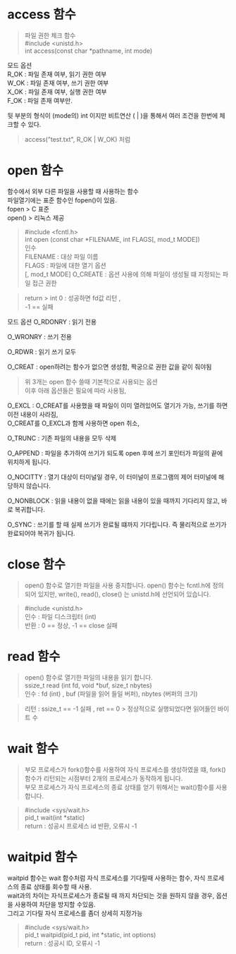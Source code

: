 # access 함수
> 파일 권한 체크 함수 </br>
> #include <unistd.h> </br>
> int access(const char *pathname, int mode) </br>

모드 옵션 </br>
  R_OK : 파일 존재 여부, 읽기 권한 여부 </br>
  W_OK : 파일 존재 여부, 쓰기 권한 여부 </br>
  X_OK : 파일 존재 여부, 실행 권한 여부 </br>
  F_OK : 파일 존재 여부만. </br>

  뒷 부분의 형식이 (mode의) int 이지만 비트연산 ( | )을
  통해서 여러 조건을 한번에 체크할 수 있다.
> access("test.txt", R_OK | W_OK) 처럼

# open 함수

 함수에서 외부 다른 파일을 사용할 때 사용하는 함수 </br>
파일열기에는 표준 함수인 fopen()이 있음.</br> fopen > C 표준 </br>
open() > 리눅스 제공</br>

> #include <fcntl.h> </br>
> int open (const char *FILENAME, int FLAGS[, mod_t MODE]) </br>
인수 </br>
> FILENAME : 대상 파일 이름 </br>
> FLAGS : 파일에 대한 열기 옵션 </br>
> [, mod_t MODE] O_CREATE : 옵션 사용에 의해 파일이 생성될 떄 지정되는 파일 접근 권한 </br>

> return > int 0 : 성공하면 fd값 리턴 , </br> -1 == 실패 </br>

모드 옵션
  O_RDONRY : 읽기 전용 </br>
  
  O_WRONRY : 쓰기 전용 </br>
  
  O_RDWR : 읽기 쓰기 모두 </br>
  
  O_CREAT : open하려는 함수가 없으면 생성함, 짝궁으로 권한 값을 같이 줘야됨 </br>
  
 >위 3개는 open 함수 쓸때 기본적으로 사용되는 옵션 </br>
 >이후 아래 옵션들은 필요에 따라 사용됨, </br>
 >
  O_EXCL : O_CREAT를 사용했을 때 파일이 이미 열려있어도 열기가 가능, 쓰기를 하면 이전 내용이 사라짐, </br> O_CREAT를 O_EXCL과 함께 사용하면 open 취소,</br>
  
  O_TRUNC : 기존 파일의 내용을 모두 삭제 </br>
  
  O_APPEND : 파일을 추가하여 쓰기가 되도록 open 후에 쓰기 포인터가 파일의 끝에 위치하게 됩니다. </br>
  
  O_NOCITTY : 열기 대상이 터미널일 경우, 이 터미널이 프로그램의 제어 터미널에 해당하지 않습니다. </br>
  
  O_NONBLOCK : 읽을 내용이 없을 때에는 읽을 내용이 있을 때까지 기다리지 않고, 바로 복귀합니다. </br>
  
  O_SYNC : 쓰기를 할 때 실제 쓰기가 완료될 떄까지 기다립니다. 즉 물리적으로 쓰기가 완료되어야 복귀가 됩니다. </br>
  
# close 함수

> open() 함수로 열기한 파일을 사용 중지합니다. open() 함수는 fcntl.h에 정의 되어 있지만, write(), read(), close() 는 unistd.h에 선언되어 있습니다. </br>

> #include <unistd.h> </br>
> 인수 : 파일 디스크립터 (int) </br>
> 반환 : 0 == 정상, -1 == close 실패 </br>

# read 함수

> open() 함수로 열기한 파일의 내용을 읽기 합니다. </br>
> ssize_t read (int fd, void *buf, size_t nbytes) </br>
> 인수 : fd (int) , buf (파일을 읽어 들일 버퍼), nbytes (버퍼의 크기) </br>

> 리턴 : ssize_t == -1 실패 , ret == 0 > 정상적으로 실행되었다면 읽어들인 바이트 수 </br>

# wait 함수

> 부모 프로세스가 fork()함수를 사용하여 자식 프로세스를 생성하였을 떄, fork()함수가 리턴되는 시점부터 2개의 프로세스가 동작하게 됩니다.</br>
부모 프로세스가 자식 프로세스의 종료 상태를 얻기 위해서는 wait()함수를 사용합니다. </br>

> #include <sys/wait.h> </br>
> pid_t wait(int *static) </br>
> return : 성공시 프로세스 id 반환, 오류시 -1 </br>


# waitpid 함수

waitpid 함수는 wait 함수처럼 자식 프로세스를 기다릴때 사용하는 함수, 자식 프로세스의 종료 상태를 회수할 때 사용. </br>
wait과의 차이는 자식프로세스가 종료될 때 까지 차단되는 것을 원하지 않을 경우, 옵션을 사용하여 차단을 방지할 수있음. </br>
그리고 기다릴 자식 프로세스를 좀더 상세히 지정가능 </br>

> #include <sys/wait.h> </br>
> pid_t waitpid(pid_t pid, int *static, int options) </br>
> return : 성공시 ID, 오류시 -1 </br>
